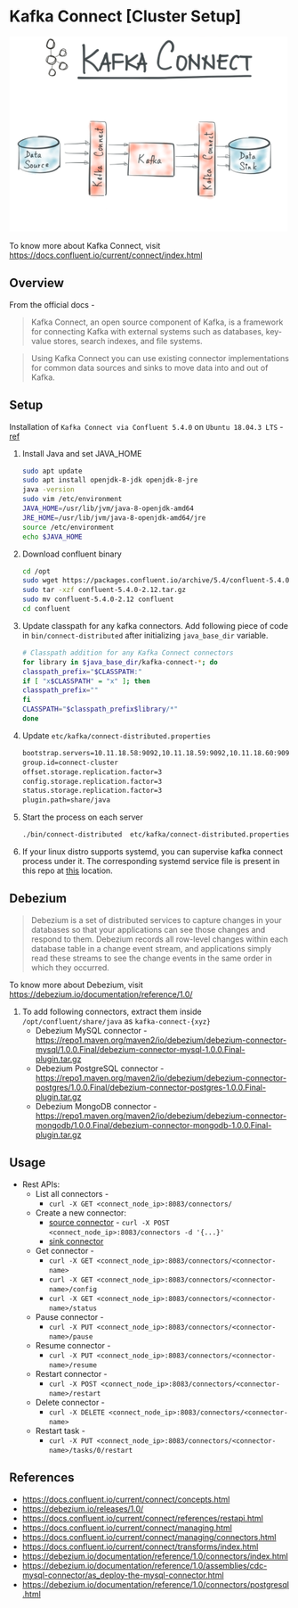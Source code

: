 # Kafka Connect [Cluster Setup]
<img src="https://github.com/abhishektripathi24/platform-setup/blob/master/confluentinc-kafka-connect/images/kafka-connect-logo.png" width="500" height="350"/>

To know more about Kafka Connect, visit https://docs.confluent.io/current/connect/index.html

## Overview
From the official docs -

> Kafka Connect, an open source component of Kafka, is a framework for connecting Kafka with external systems such as databases, key-value stores, search indexes, and file systems.
  
> Using Kafka Connect you can use existing connector implementations for common data sources and sinks to move data into and out of Kafka.

## Setup
Installation of `Kafka Connect via Confluent 5.4.0` on `Ubuntu 18.04.3 LTS` - [ref](https://docs.confluent.io/current/connect/userguide.html)

1. Install Java and set JAVA_HOME
    ```bash
    sudo apt update
    sudo apt install openjdk-8-jdk openjdk-8-jre
    java -version
    sudo vim /etc/environment
    JAVA_HOME=/usr/lib/jvm/java-8-openjdk-amd64
    JRE_HOME=/usr/lib/jvm/java-8-openjdk-amd64/jre
    source /etc/environment
    echo $JAVA_HOME
    ```

2. Download confluent binary
    ```bash
    cd /opt
    sudo wget https://packages.confluent.io/archive/5.4/confluent-5.4.0-2.12.tar.gz
    sudo tar -xzf confluent-5.4.0-2.12.tar.gz
    sudo mv confluent-5.4.0-2.12 confluent
    cd confluent
    ```

3. Update classpath for any kafka connectors. Add following piece of code in `bin/connect-distributed` after initializing `java_base_dir` variable. 
    ```bash
    # Classpath addition for any Kafka Connect connectors
    for library in $java_base_dir/kafka-connect-*; do
    classpath_prefix="$CLASSPATH:"
    if [ "x$CLASSPATH" = "x" ]; then
    classpath_prefix=""
    fi
    CLASSPATH="$classpath_prefix$library/*"
    done
    ```

4. Update `etc/kafka/connect-distributed.properties`
    ```bash
    bootstrap.servers=10.11.18.58:9092,10.11.18.59:9092,10.11.18.60:9092
    group.id=connect-cluster
    offset.storage.replication.factor=3
    config.storage.replication.factor=3
    status.storage.replication.factor=3
    plugin.path=share/java
    ```

5. Start the process on each server
    ```bash
    ./bin/connect-distributed  etc/kafka/connect-distributed.properties
    ```

 6. If your linux distro supports systemd, you can supervise kafka connect process under it. The corresponding systemd service file is present in this repo at [this](systemd) location.
 
## Debezium
> Debezium is a set of distributed services to capture changes in your databases so that your applications can see those changes and respond to them. Debezium records all row-level changes within each database table in a change event stream, and applications simply read these streams to see the change events in the same order in which they occurred.
 
To know more about Debezium, visit https://debezium.io/documentation/reference/1.0/

1. To add following connectors, extract them inside `/opt/confluent/share/java` as `kafka-connect-{xyz}`
    * Debezium MySQL connector - https://repo1.maven.org/maven2/io/debezium/debezium-connector-mysql/1.0.0.Final/debezium-connector-mysql-1.0.0.Final-plugin.tar.gz
    * Debezium PostgreSQL connector - https://repo1.maven.org/maven2/io/debezium/debezium-connector-postgres/1.0.0.Final/debezium-connector-postgres-1.0.0.Final-plugin.tar.gz 
    * Debezium MongoDB connector - https://repo1.maven.org/maven2/io/debezium/debezium-connector-mongodb/1.0.0.Final/debezium-connector-mongodb-1.0.0.Final-plugin.tar.gz

 ## Usage
 * Rest APIs:
     * List all connectors -
        * `curl -X GET <connect_node_ip>:8083/connectors/`
     * Create a new connector:
        * [source connector](connectors-config.txt) - `curl -X POST <connect_node_ip>:8083/connectors -d '{...}'`
        * [sink connector](connectors-config.txt)
     * Get connector -
        * `curl -X GET <connect_node_ip>:8083/connectors/<connector-name>`
        * `curl -X GET <connect_node_ip>:8083/connectors/<connector-name>/config`
        * `curl -X GET <connect_node_ip>:8083/connectors/<connector-name>/status`
     * Pause connector -
        * `curl -X PUT <connect_node_ip>:8083/connectors/<connector-name>/pause`
     * Resume connector -
        * `curl -X PUT <connect_node_ip>:8083/connectors/<connector-name>/resume`
     * Restart connector -
        * `curl -X POST <connect_node_ip>:8083/connectors/<connector-name>/restart`
     * Delete connector -
        * `curl -X DELETE <connect_node_ip>:8083/connectors/<connector-name>`
     * Restart task -
        * `curl -X PUT <connect_node_ip>:8083/connectors/<connector-name>/tasks/0/restart`

 ## References
 * https://docs.confluent.io/current/connect/concepts.html
 * https://debezium.io/releases/1.0/
 * https://docs.confluent.io/current/connect/references/restapi.html
 * https://docs.confluent.io/current/connect/managing.html
 * https://docs.confluent.io/current/connect/managing/connectors.html
 * https://docs.confluent.io/current/connect/transforms/index.html
 * https://debezium.io/documentation/reference/1.0/connectors/index.html
 * https://debezium.io/documentation/reference/1.0/assemblies/cdc-mysql-connector/as_deploy-the-mysql-connector.html
 * https://debezium.io/documentation/reference/1.0/connectors/postgresql.html